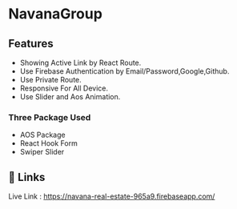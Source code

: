 
# NavanaGroup




## Features

- Showing Active Link by React Route.
- Use Firebase Authentication by Email/Password,Google,Github.
- Use Private Route.
- Responsive For All Device.
- Use Slider and Aos Animation.

### Three Package Used
- AOS Package
- React Hook Form
- Swiper Slider



## 🔗 Links
Live Link : https://navana-real-estate-965a9.firebaseapp.com/

